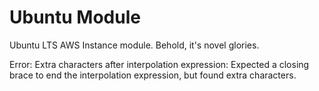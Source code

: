 # Ubuntu Module

Ubuntu LTS AWS Instance module. Behold, it's novel glories. 

<!-- BEGINNING OF PRE-COMMIT-TERRAFORM DOCS HOOK -->
Error: Extra characters after interpolation expression: Expected a closing brace to end the interpolation expression, but found extra characters.
<!-- END OF PRE-COMMIT-TERRAFORM DOCS HOOK -->